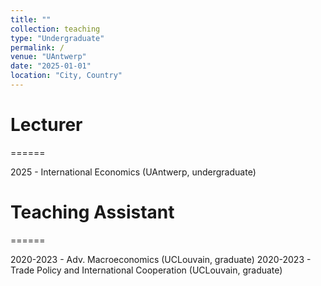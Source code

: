 ```yaml
---
title: ""
collection: teaching
type: "Undergraduate"
permalink: /
venue: "UAntwerp"
date: "2025-01-01"
location: "City, Country"
---
```


# Lecturer
======

2025 - International Economics (UAntwerp, undergraduate)

# Teaching Assistant
======

2020-2023 - Adv. Macroeconomics (UCLouvain, graduate)
2020-2023 - Trade Policy and International Cooperation (UCLouvain, graduate)
